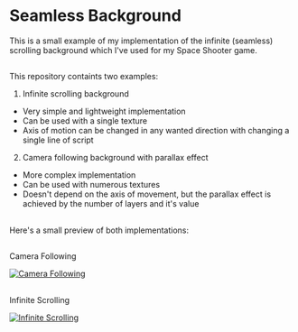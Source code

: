 # Seamless Background
 This is a small example of my implementation of the infinite (seamless) scrolling background which I've used for my Space Shooter game.

##
This repository containts two examples:

1. Infinite scrolling background
- Very simple and lightweight implementation
- Can be used with a single texture
- Axis of motion can be changed in any wanted direction with changing a single line of script
2. Camera following background with parallax effect
- More complex implementation
- Can be used with numerous textures 
- Doesn't depend on the axis of movement, but the parallax effect is achieved by the number of layers and it's value

##
Here's a small preview of both implementations:

##
Camera Following

[![Camera Following](https://img.youtube.com/vi/rL3RwZjD3GE/hqdefault.jpg)](https://www.youtube.com/watch?v=rL3RwZjD3GE)

##
Infinite Scrolling

[![Infinite Scrolling](https://img.youtube.com/vi/sfUft95J6Hs/hqdefault.jpg)](https://www.youtube.com/watch?v=sfUft95J6Hs)
